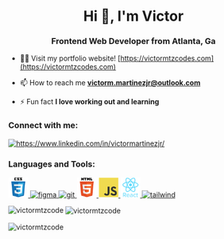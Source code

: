 <h1 align="center">Hi 👋, I'm Victor</h1>
<h3 align="center">Frontend Web Developer from Atlanta, Ga</h3>

- 👨‍💻 Visit my portfolio website! [https://victormtzcodes.com](https://victormtzcodes.com)

- 📫 How to reach me **victorm.martinezjr@outlook.com**

- ⚡ Fun fact **I love working out and learning**

<h3 align="left">Connect with me:</h3>
<p align="left">
<a href="https://linkedin.com/in/https://www.linkedin.com/in/victormartinezjr/" target="blank"><img align="center" src="https://raw.githubusercontent.com/rahuldkjain/github-profile-readme-generator/master/src/images/icons/Social/linked-in-alt.svg" alt="https://www.linkedin.com/in/victormartinezjr/" height="30" width="40" /></a>
</p>

<h3 align="left">Languages and Tools:</h3>
<p align="left"> <a href="https://www.w3schools.com/css/" target="_blank" rel="noreferrer"> <img src="https://raw.githubusercontent.com/devicons/devicon/master/icons/css3/css3-original-wordmark.svg" alt="css3" width="40" height="40"/> </a> <a href="https://www.figma.com/" target="_blank" rel="noreferrer"> <img src="https://www.vectorlogo.zone/logos/figma/figma-icon.svg" alt="figma" width="40" height="40"/> </a> <a href="https://git-scm.com/" target="_blank" rel="noreferrer"> <img src="https://www.vectorlogo.zone/logos/git-scm/git-scm-icon.svg" alt="git" width="40" height="40"/> </a> <a href="https://www.w3.org/html/" target="_blank" rel="noreferrer"> <img src="https://raw.githubusercontent.com/devicons/devicon/master/icons/html5/html5-original-wordmark.svg" alt="html5" width="40" height="40"/> </a> <a href="https://developer.mozilla.org/en-US/docs/Web/JavaScript" target="_blank" rel="noreferrer"> <img src="https://raw.githubusercontent.com/devicons/devicon/master/icons/javascript/javascript-original.svg" alt="javascript" width="40" height="40"/> </a> <a href="https://reactjs.org/" target="_blank" rel="noreferrer"> <img src="https://raw.githubusercontent.com/devicons/devicon/master/icons/react/react-original-wordmark.svg" alt="react" width="40" height="40"/> </a> <a href="https://tailwindcss.com/" target="_blank" rel="noreferrer"> <img src="https://www.vectorlogo.zone/logos/tailwindcss/tailwindcss-icon.svg" alt="tailwind" width="40" height="40"/> </a> </p>

<p><img align="left" src="https://github-readme-stats.vercel.app/api/top-langs?username=victormtzcode&show_icons=true&locale=en&layout=compact" alt="victormtzcode" /></p>

<p>&nbsp;<img align="center" src="https://github-readme-stats.vercel.app/api?username=victormtzcode&show_icons=true&locale=en" alt="victormtzcode" /></p>

<p><img align="center" src="https://github-readme-streak-stats.herokuapp.com/?user=victormtzcode&" alt="victormtzcode" /></p>
